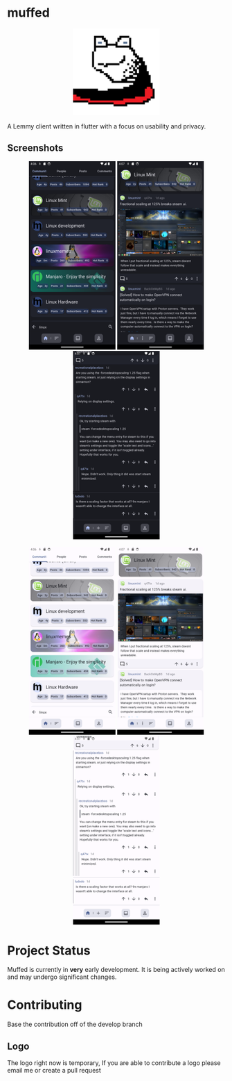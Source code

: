 # muffed

<p align="center">
  <img src="android/app/src/main/res/mipmap-xxxhdpi/muffed.png" width="200">
</p>

A Lemmy client written in flutter with a focus on usability and privacy.

## Screenshots

<p align="center">
  <img src="docs/assets/1.png" width="200">
  <img src="docs/assets/4.png" width="200">
  <img src="docs/assets/5.png" width="200">
</p>
<p align="center">
  <img src="docs/assets/2.png" width="200">
  <img src="docs/assets/3.png" width="200">
  <img src="docs/assets/6.png" width="200">
</p>

# Project Status

Muffed is currently in **very** early development. It is being actively worked on and may undergo significant changes.

# Contributing

Base the contribution off of the develop branch

## Logo

The logo right now is temporary, If you are able to contribute a logo please email me or create a pull request
